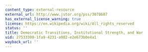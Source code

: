 ```yaml
---
content_type: external-resource
external_url: http://www.jstor.org/pss/3078607
has_external_license_warning: true
license: https://en.wikipedia.org/wiki/All_rights_reserved
status: ''
title: Democratic Transitions, Institutional Strength, and War
uid: 27533309-1fa9-4231-a982-e2e673b0e4a1
wayback_url: ''
---
```

